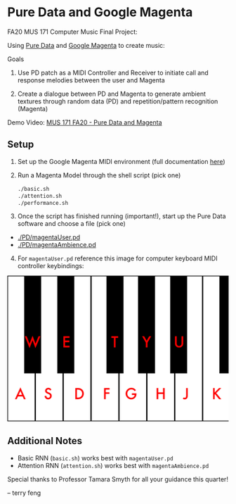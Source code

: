# Pure Data and Google Magenta

FA20 MUS 171 Computer Music Final Project:

Using [Pure Data](https://github.com/terryzfeng/Pure-Data-and-Google-Magenta) and [Google Magenta](https://github.com/magenta/magenta) to create music:

Goals

1. Use PD patch as a MIDI Controller and Receiver to initiate call and response melodies between the user and Magenta

2. Create a dialogue between PD and Magenta to generate ambient textures through random data (PD) and repetition/pattern recognition (Magenta)

Demo Video: [MUS 171 FA20 - Pure Data and Magenta](https://www.youtube.com/watch?v=1xQEk60ymis)

## Setup

1.  Set up the Google Magenta MIDI environment (full documentation [here](https://github.com/magenta/magenta/blob/master/magenta/interfaces/midi/README.md))

2.  Run a Magenta Model through the shell script (pick one)

        ./basic.sh
        ./attention.sh
        ./performance.sh

3.  Once the script has finished running (important!), start up the Pure Data software and choose a file (pick one)

- [./PD/magentaUser.pd](./PD/magentaUser.pd)
- [./PD/magentaAmbience.pd](./PD/magentaAmbience.pd)

4. For `magentaUser.pd` reference this image for computer keyboard MIDI controller keybindings:

![Keybinds](Keybinds.jpg)

## Additional Notes

- Basic RNN (`basic.sh`) works best with `magentaUser.pd`
- Attention RNN (`attention.sh`) works best with `magentaAmbience.pd`

Special thanks to Professor Tamara Smyth for all your guidance this quarter!

&ndash; terry feng
